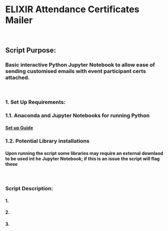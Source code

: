# ELIXIR Attendance Certificates Mailer 

<br />

## Script Purpose:
### Basic interactive Python Jupyter Notebook to allow ease of sending customised emails with event participant certs attached.

<br />

### 1. Set Up Requirements:

### 1.1. Anaconda and Jupyter Notebooks for running Python
#### [Set up Guide](https://docs.anaconda.com/anaconda/install/mac-os/)


### 1.2. Potential Library installations
#### Upon running the script some libraries may require an external downlaod to be used int he Jupyter Notebook; if this is an issue the script will flag these

<br />

### Script Description:
#### 1.
#### 2.
#### 3. 
